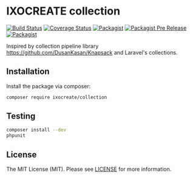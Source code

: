 # IXOCREATE collection

[![Build Status](https://travis-ci.com/ixocreate/collection.svg?branch=master)](https://travis-ci.com/ixocreate/collection)
[![Coverage Status](https://coveralls.io/repos/github/ixocreate/collection/badge.svg?branch=develop)](https://coveralls.io/github/ixocreate/collection?branch=develop)
[![Packagist](https://img.shields.io/packagist/v/ixocreate/collection.svg)](https://packagist.org/packages/ixocreate/collection)
[![Packagist Pre Release](https://img.shields.io/packagist/vpre/ixocreate/collection.svg)](https://packagist.org/packages/ixocreate/collection)
[![Packagist](https://img.shields.io/packagist/l/ixocreate/collection.svg)](https://packagist.org/packages/ixocreate/collection)

Inspired by collection pipeline library https://github.com/DusanKasan/Knapsack and Laravel's collections. 

## Installation

Install the package via composer:

```sh
composer require ixocreate/collection
```

## Testing

```sh
composer install --dev
phpunit
```

## License

The MIT License (MIT). Please see [LICENSE](LICENSE) for more information.
